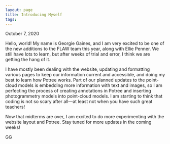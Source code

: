 ```yaml
---
layout: page
title: Introducing Myself
tags:
---
```

October 7, 2020 

Hello, world! My name is Georgie Gaines, and I am very excited to be one of the new additions to the FLAW team this year, along with Ellie Penner. We still have lots to learn, but after weeks of trial and error, I think we are getting the hang of it. 
 <!-- more -->
I have mostly been dealing with the website, updating and formatting various pages to keep our information current and accessible, and doing my best to learn how Potree works. Part of our planned updates to the point-cloud models is embedding more information with text and images, so I am perfecting the process of creating annotations in Potree and inserting photogrammetry models into point-cloud models. I am starting to think that coding is not so scary after all—at least not when you have such great teachers!

Now that midterms are over, I am excited to do more experimenting with the website layout and Potree. Stay tuned for more updates in the coming weeks!

GG
